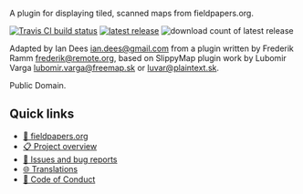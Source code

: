A plugin for displaying tiled, scanned maps from fieldpapers.org.

[![Travis CI build status](https://img.shields.io/travis/fieldpapers/josm-fieldpapers/master.svg?style=flat-square)](https://travis-ci.org/fieldpapers/josm-fieldpapers)
[![latest release](https://img.shields.io/github/release/fieldpapers/josm-fieldpapers.svg?style=flat-square)](https://github.com/fieldpapers/josm-fieldpapers/releases/latest)
![download count of latest release](https://img.shields.io/github/downloads/fieldpapers/josm-fieldpapers/latest/fieldpapers.jar.svg?style=flat-square)

Adapted by Ian Dees <ian.dees@gmail.com> from a plugin written by
Frederik Ramm <frederik@remote.org>, based on SlippyMap plugin work
by Lubomir Varga <lubomir.varga@freemap.sk> or <luvar@plaintext.sk>.

Public Domain.

## Quick links
- [🔗 fieldpapers.org](https://fieldpapers.org)
- [📋 Project overview](https://github.com/fieldpapers)
- [🐞 Issues and bug reports](https://github.com/fieldpapers/fieldpapers/issues)
- [🌐 Translations](https://explore.transifex.com/fieldpapers/fieldpapers/)
- [🤝 Code of Conduct](https://wiki.openstreetmap.org/wiki/Foundation/Local_Chapters/United_States/Code_of_Conduct_Committee/OSM_US_Code_of_Conduct)
